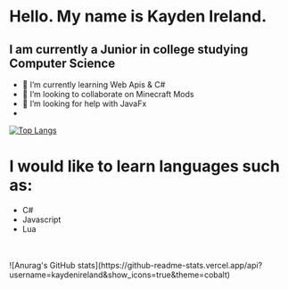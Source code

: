 # Hello.  My name is Kayden Ireland.
## I am currently a Junior in college studying Computer Science

- 🌱 I’m currently learning Web Apis & C#
- 👯 I’m looking to collaborate on Minecraft Mods
- 🤔 I’m looking for help with JavaFx
- <br/>

<!--
**kaydenireland/kaydenireland** is a ✨ _special_ ✨ repository because its `README.md` (this file) appears on your GitHub profile.

Here are some ideas to get you started:

- 🔭 I’m currently working on ...
- 🌱 I’m currently learning ...
- 👯 I’m looking to collaborate on ...
- 🤔 I’m looking for help with ...
- 💬 Ask me about ...
- 📫 How to reach me: ...
- 😄 Pronouns: ...
- ⚡ Fun fact: ...
-->

[![Top Langs](https://github-readme-stats.vercel.app/api/top-langs/?username=kaydenireland&layout=donut-vertical&theme=cobalt)](https://github.com/anuraghazra/github-readme-stats)
<br/>
# I would like to learn languages such as:
- C#
- Javascript
- Lua
<br/>
<br/>
![Anurag's GitHub stats](https://github-readme-stats.vercel.app/api?username=kaydenireland&show_icons=true&theme=cobalt)
